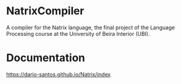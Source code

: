 # NatrixCompiler
A compiler for the Natrix language, the final project of the Language Processing course at the University of Beira Interior (UBI).

# Documentation

https://dario-santos.github.io/Natrix/index
